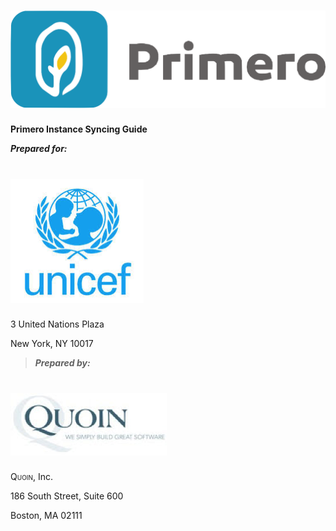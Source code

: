 ![](img/image07.png)
==========================

**Primero Instance Syncing Guide**


***Prepared for:***

![](img/image03.png)
==========================

3 United Nations Plaza

New York, NY 10017



> ***Prepared by:***

![](img/image01.png)
==========================

<span style="font-variant:small-caps;">Quoin</span>, Inc.

186 South Street, Suite 600

Boston, MA 02111
